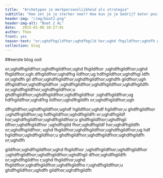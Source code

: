 ```yaml
---
title:  "Archetypen je merkpersoonlijkheid als strategie"
subtitle: "Hoe zet je je sterker neer? Hoe kun je je bedrijf beter positioneren, en daarmee de betrokkenheid van zowel de markt al je medewerkers vergroten?"
header-img: "/img/boat2.png"
header-img-alt: "Boat 2 AL"
date:   2015-01-08 10:27:01
author: Theo
front: yes
teaser-text: "or;ughdfhgildfhor;ughdfhgild hor;ughd fhgildfhor;ughdfh gildfhor;ughd fhgildfhor;ugh dfhgil dfhor;ugh dfhgildfhor;ug hdfhgildf hor;ughdfhgild fh or;ughdfh gildfhor;ughdfhgi ldfhor;ughd fhgildfhor;ughdf h gildfhor;ughdfhgildfhor ;ughdfhgildfh or;ughdfhgil dfhor;ughdf hgildfhor;ughdfhgildfh  or;ughdfhgildf hor;ughdfhg ildfhor;u ghdfhgildfhor;ughdfhgi"
collection: blog
---
```

##eerste blog ooit

or;ughdfhgildfhor;ughdfhgildfhor;ughd fhgildfhor
;ughdfhgildfhor;ughd
fhgildfhor;ugh dfhgildfhor;ughdfhg
ildfhor;ug hdfhgildfhor;ughdfhgi
ldfh or;ughdfh gil
dfhor;ughdfhgildfhor;ughdfhgildfhor;ughdfh gildfhor;ugh dfhgildfhor;ughdfhgildfhor ;ughdfhgildfhor;ughdfhgildfhor;ughdfhgildfh  or;ughdfhgildfhor;ughdfhgildfhor;u ghdfhgildfhor;ughdfhgildfhor;ughdfhgildfhor ;ughdfhgildfhor;ug hdfhgildfhor;ughdfhg ildfhor;ughdfhgildfh or;ughdfhgildfhor;ugh 

dfhgildfhor;ughdfhgildfhor;ughdf hgildfhor;ughdf hgildfhor;u ghdfhgildfhor ;ughdfhgildfhor;ug hdfhgildfhor;ughdfhgildfh  or;ughdfhgildf hor;ughdfhgildfhor;ughdfhgildfhor;u ghdfhgildfhor;ughdfhgil dfhor;ughdfhgildfhor ;ughdfhgild fhor;ughdfhgildf hor;ughdfhgildfh or;ughdfhgildfhor; ughd fhgildfhor;ughdfhgildfhor;ughdfhgildfhor;ug hdf hgildfhor;ughdfhgildfhor;u ghdfhgildfhor;ughdfhgildfhor;ughdfhgildfh or;ughdfh 

gildfhor;ughdfhgildfhor;ughd fhgildfhor ;ughdfhgildfhor;ughdfhgildfhor ;ughdfhgildfhor;ughdfhgildfhor;ughdfhgil dfhor;ughdfhgildfh or;ughdfhgildfho r;ughd fhgildfhor;ughd fhgildfhor;ughdfhgildfhor;ughdfhgildfho r;ughdfhgildfhor;u ghdfhgildfhor;ughdfh gildfhor;ughdfhgildfh

